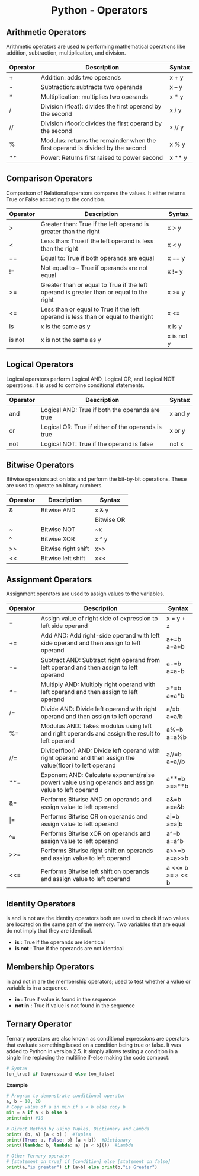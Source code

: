 <link rel="stylesheet" href="https://cdn.jsdelivr.net/npm/bootstrap-icons@1.5.0/font/bootstrap-icons.css">
<link rel="stylesheet" href="../source.css">

<h1 style="text-align:center">Python - Operators</h1>

## Arithmetic Operators
Arithmetic operators are used to performing mathematical operations like addition, subtraction, multiplication, and division.

|Operator |Description  |Syntax  |
|---------|-------------|--------|
|+  |Addition: adds two operands| x + y |
|-  |Subtraction: subtracts two operands| x – y |
|*  |Multiplication: multiplies two operands| x * y |
|/  |Division (float): divides the first operand by the second| x / y |
|// |Division (floor): divides the first operand by the second| x // y |
|%  |Modulus: returns the remainder when the first operand is divided by the second| x % y |
|** |Power: Returns first raised to power second| x ** y |


## Comparison Operators
Comparison of Relational operators compares the values. It either returns True or False according to the condition.

|Operator|Description  |Syntax  |
|--------|-------------|--------|
|>       |Greater than: True if the left operand is greater than the right| x > y |
|<       |Less than: True if the left operand is less than the right| x < y |
|==      |Equal to: True if both operands are equal| x == y |
|!=      |Not equal to – True if operands are not equal| x != y |
|>=      |Greater than or equal to True if the left operand is greater than or equal to the right| x >= y |
|<=      |Less than or equal to True if the left operand is less than or equal to the right| x <= |
|is      |x is the same as y| x is y |
|is not  |x is not the same as y| x is not y |


## Logical Operators
Logical operators perform Logical AND, Logical OR, and Logical NOT operations. It is used to combine conditional statements.

|Operator|Description  |Syntax  |
|--------|-------------|--------|
|and     |Logical AND: True if both the operands are true| x and y |
|or      |Logical OR: True if either of the operands is true| x or y |
|not     |Logical NOT: True if the operand is false | not x |


## Bitwise Operators
Bitwise operators act on bits and perform the bit-by-bit operations. These are used to operate on binary numbers.

|Operator|Description        |Syntax |
|--------|-------------------|-------|
|&       |Bitwise AND        | x & y |
||       |Bitwise OR         | x | y |
|~       |Bitwise NOT        |  ~x   |
|^       |Bitwise XOR        | x ^ y |
|>>      |Bitwise right shift|  x>>  |
|<<      |Bitwise left shift |  x<<  |


## Assignment Operators
Assignment operators are used to assign values to the variables.

|Operator   |Description   |Syntax   |
|----------|------------|-----------|
|=  |Assign value of right side of expression to left side operand| 	x = y + z|
|+=  |Add AND: Add right-side operand with left side operand and then assign to left operand|	a+=b </br> a=a+b|
|-=  |Subtract AND: Subtract right operand from left operand and then assign to left operand|	a-=b </br> a=a-b|
|*=  |Multiply AND: Multiply right operand with left operand and then assign to left operand|	a*=b </br> a=a*b|
|/=  |Divide AND: Divide left operand with right operand and then assign to left operand|	a/=b </br> a=a/b|
|%=  |Modulus AND: Takes modulus using left and right operands and assign the result to left operand|	a%=b </br> a=a%b|
|//= |Divide(floor) AND: Divide left operand with right operand and then assign the value(floor) to left operand|	a//=b </br> a=a//b|
|**= |Exponent AND: Calculate exponent(raise power) value using operands and assign value to left operand|	a**=b </br> a=a**b|
|&=  |Performs Bitwise AND on operands and assign value to left operand|	a&=b </br> a=a&b|
|\|=  |Performs Bitwise OR on operands and assign value to left operand|	a\|=b </br> a=a\|b|
|^=  |Performs Bitwise xOR on operands and assign value to left operand|	a^=b </br> a=a^b|
|>>= |Performs Bitwise right shift on operands and assign value to left operand|	a>>=b </br> a=a>>b|
|<<= |Performs Bitwise left shift on operands and assign value to left operand|	a <<= b </br> a= a << b|


## Identity Operators
is and is not are the identity operators both are used to check if two values are located on the same part of the memory. Two variables that are equal do not imply that they are identical. 

- **is** : True if the operands are identical
- **is not** : True if the operands are not identical 

## Membership Operators
in and not in are the membership operators; used to test whether a value or variable is in a sequence.

- **in** : True if value is found in the sequence
- **not in** : True if value is not found in the sequence

## Ternary Operator
Ternary operators are also known as conditional expressions are operators that evaluate something based on a condition being true or false. It was added to Python in version 2.5. 
It simply allows testing a condition in a single line replacing the multiline if-else making the code compact.
```py
# Syntax
[on_true] if [expression] else [on_false] 
```

**Example**
```py
# Program to demonstrate conditional operator
a, b = 10, 20
# Copy value of a in min if a < b else copy b
min = a if a < b else b
print(min) #10

# Direct Method by using Tuples, Dictionary and Lambda
print( (b, a) [a < b] )  #Tuples
print({True: a, False: b} [a < b])  #Dictionary
print((lambda: b, lambda: a) [a < b]())  #Lambda

# Other Ternary operator
# [statement_on_true] if [condition] else [statement_on_false]
print(a,"is greater") if (a>b) else print(b,"is Greater")
```




















